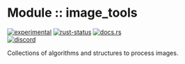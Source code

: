 <!-- {{# generate.module_header{} #}} -->

# Module :: image_tools
<!--{ generate.module_header.start() }-->
 [![experimental](https://raster.shields.io/static/v1?label=&message=experimental&color=orange)](https://github.com/emersion/stability-badges#experimental) [![rust-status](https://github.com/Wandalen/wTools/actions/workflows/module_image_tools_push.yml/badge.svg)](https://github.com/Wandalen/wTools/actions/workflows/module_image_tools_push.yml) [![docs.rs](https://img.shields.io/docsrs/image_tools?color=e3e8f0&logo=docs.rs)](https://docs.rs/image_tools)  
[![discord](https://img.shields.io/discord/872391416519737405?color=eee&logo=discord&logoColor=eee&label=ask)](https://discord.gg/m3YfbXpUUY)
<!--{ generate.module_header.end }-->

Collections of algorithms and structures to process images.

<!-- ### Basic use-case

```rust
use image_tools::*;

fn main()
{
}
```

### To add to your project

```bash
cargo add image_tools
```

### Try out from the repository

``` shell test
git clone https://github.com/Wandalen/wTools
cd wTools
cargo run --example image_tools_trivial
cargo run
``` -->
